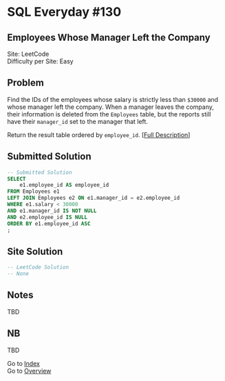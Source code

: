 # SQL Everyday \#130

## Employees Whose Manager Left the Company

Site: LeetCode\
Difficulty per Site: Easy

## Problem

Find the IDs of the employees whose salary is strictly less than `$30000` and whose manager left the company. When a manager leaves the company, their information is deleted from the `Employees` table, but the reports still have their `manager_id` set to the manager that left.

Return the result table ordered by `employee_id`. [[Full Description](https://leetcode.com/problems/employees-whose-manager-left-the-company/description/)]

## Submitted Solution

```sql
-- Submitted Solution
SELECT
    e1.employee_id AS employee_id
FROM Employees e1
LEFT JOIN Employees e2 ON e1.manager_id = e2.employee_id
WHERE e1.salary < 30000
AND e1.manager_id IS NOT NULL
AND e2.employee_id IS NULL
ORDER BY e1.employee_id ASC
;
```

## Site Solution

```sql
-- LeetCode Solution 
-- None
```

## Notes

TBD

## NB

TBD

Go to [Index](../?tab=readme-ov-file#index)\
Go to [Overview](../?tab=readme-ov-file)
